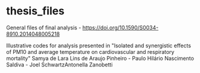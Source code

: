 # thesis_files
General files of final analysis - https://doi.org/10.1590/S0034-8910.2014048005218

Illustrative codes for analysis presented in "Isolated and synergistic effects of PM10 and average temperature on cardiovascular and respiratory mortality"
Samya de Lara Lins de Araujo Pinheiro - Paulo Hilário Nascimento Saldiva - Joel SchwartzAntonella Zanobetti
